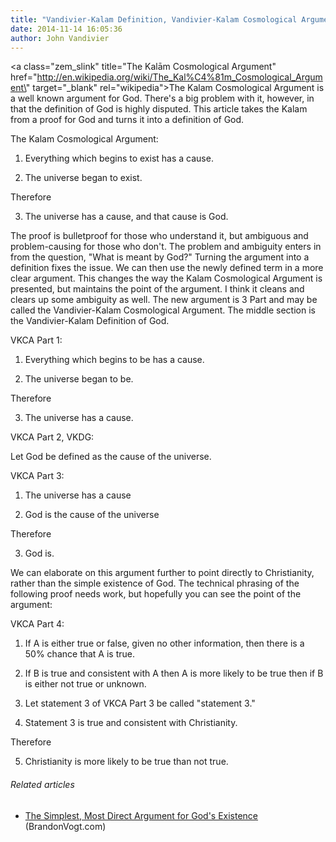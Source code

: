 ```yaml
---
title: "Vandivier-Kalam Definition, Vandivier-Kalam Cosmological Argument"
date: 2014-11-14 16:05:36
author: John Vandivier
---
```




<a class=\"zem_slink\" title=\"The Kalām Cosmological Argument\" href=\"http://en.wikipedia.org/wiki/The_Kal%C4%81m_Cosmological_Argument\" target=\"_blank\" rel=\"wikipedia\">The Kalam Cosmological Argument</a> is a well known argument for God. There's a big problem with it, however, in that the definition of God is highly disputed. This article takes the Kalam from a proof for God and turns it into a definition of God.

The Kalam Cosmological Argument:

1) Everything which begins to exist has a cause.

2) The universe began to exist.

Therefore

3) The universe has a cause, and that cause is God.

The proof is bulletproof for those who understand it, but ambiguous and problem-causing for those who don't. The problem and ambiguity enters in from the question, \"What is meant by God?\" Turning the argument into a definition fixes the issue. We can then use the newly defined term in a more clear argument. This changes the way the Kalam Cosmological Argument is presented, but maintains the point of the argument. I think it cleans and clears up some ambiguity as well. The new argument is 3 Part and may be called the Vandivier-Kalam Cosmological Argument. The middle section is the Vandivier-Kalam Definition of God.

VKCA Part 1:

1) Everything which begins to be has a cause.

2) The universe began to be.

Therefore

3) The universe has a cause.

VKCA Part 2, VKDG:

Let God be defined as the cause of the universe.

VKCA Part 3:

1) The universe has a cause

2) God is the cause of the universe

Therefore

3) God is.

We can elaborate on this argument further to point directly to Christianity, rather than the simple existence of God. The technical phrasing of the following proof needs work, but hopefully you can see the point of the argument:

VKCA Part 4:

1) If A is either true or false, given no other information, then there is a 50% chance that A is true.

2) If B is true and consistent with A then A is more likely to be true then if B is either not true or unknown.

3) Let statement 3 of VKCA Part 3 be called \"statement 3.\"

4) Statement 3 is true and consistent with Christianity.

Therefore

5) Christianity is more likely to be true than not true.
<h6 class=\"zemanta-related-title\" style=\"font-size:1em;\">Related articles</h6>
<ul class=\"zemanta-article-ul\">
	<li class=\"zemanta-article-ul-li\"><a href=\"http://BrandonVogt.com/kalam-argument/\" target=\"_blank\">The Simplest, Most Direct Argument for God's Existence</a> (BrandonVogt.com)</li>
</ul>